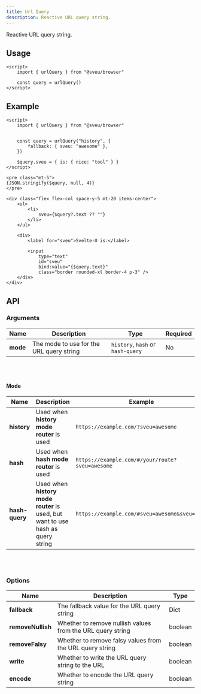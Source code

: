 ```yaml
---
title: Url Query
description: Reactive URL query string.
---
```


<script>
    import Meta from "$components/meta.svelte"
</script>

<Meta />

Reactive URL query string.

## Usage

```svelte
<script>
    import { urlQuery } from "@sveu/browser"

    const query = urlQuery()
</script>
```

## Example

```svelte live ln
<script>
    import { urlQuery } from "@sveu/browser"


    const query = urlQuery("history", {
        fallback: { sveu: "awesome" },
    })

    $query.sveu = { is: { nice: "tool" } }
</script>

<pre class="mt-5">
{JSON.stringify($query, null, 4)}
</pre>

<div class="flex flex-col space-y-5 mt-20 items-center">
    <ul>
        <li>
            sveu={$query?.text ?? ""}
        </li>
    </ul>

    <div>
        <label for="sveu">Svelte-U is:</label>

        <input
            type="text"
            id="sveu"
            bind:value="{$query.text}"
            class="border rounded-xl border-4 p-3" />
    </div>
</div>
```

## API

### Arguments

| Name         | Description                              | Type                              | Required |
| ------------ | ---------------------------------------  | --------------------------------- | -------- |
| **mode**     | The mode to use for the URL query string | `history`, `hash` or `hash-query` | No       |

<br />
<br />

#### Mode

| Name         | Description                              | Example                            |
| ------------ | ---------------------------------------  | ---------------------------------- |
| **history**  | Used when **history mode router** is used  | `https://example.com/?sveu=awesome`|
| **hash**     | Used when **hash mode router** is used     | `https://example.com/#/your/route?sveu=awesome`|
| **hash-query**| Used when **history mode router** is used, but want to use hash as query string | `https://example.com/#sveu=awesome&sveu=cool`|

<br />
<br />

### Options

| Name              | Description                                                | Type      |
| ----------------- | -----------------------------------------------------------| --------- |
| **fallback**      | The fallback value for the URL query string                |  Dict     |
| **removeNullish** | Whether to remove nullish values from the URL query string |  boolean  |
| **removeFalsy**   | Whether to remove falsy values from the URL query string   |  boolean  |
| **write**         | Whether to write the URL query string to the URL           |  boolean  |
| **encode**        | Whether to encode the URL query string                     |  boolean  |
